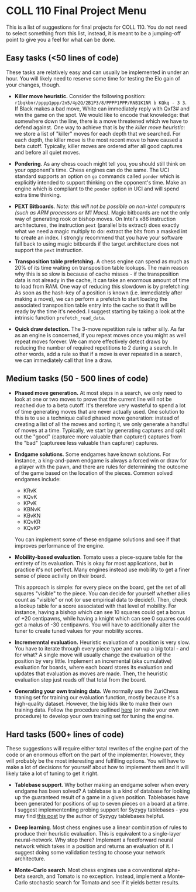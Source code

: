 # COLL 110 Final Project Menu

This is a list of suggestions for final projects for COLL 110.
You do not need to select something from this list, instead, it is meant to be a jumping-off point
to give you a feel for what can be done.

## Easy tasks (<50 lines of code)

These tasks are relatively easy and can usually be implemented in under an hour.
You will likely need to reserve some time for testing the Elo gain of your changes, though.

- **Killer move heuristic.**
  Consider the following position:
  `r1bqkbnr/pppp1ppp/2n5/4p2Q/2B1P3/8/PPPP1PPP/RNB1K1NR b KQkq - 3 3`.
  If Black makes a bad move, White can immediately reply with Qxf3# and win the game on the spot.
  We would like to encode that knowledge: that somewhere down the line, there is a move threatened
  which we have to defend against.
  One way to achieve that is by the _killer move heuristic_: we store a list of "killer" moves for
  each depth that we searched.
  For each depth, the killer move is the most recent move to have caused a beta cutoff.
  Typically, killer moves are ordered after all good captures and before all quiet moves.

- **Pondering**.
  As any chess coach might tell you, you should still think on your opponent's time.
  Chess engines can do the same.
  The UCI standard supports an option on `go` commands called `ponder` which is explicitly intended
  to support thinking on the opponent's time.
  Make an engine which is compliant to the `ponder` option in UCI and will spend extra time
  thinking.

- **PEXT Bitboards**.
  _Note: this will not be possible on non-Intel computers (such as ARM processors or M1 Macs)._
  Magic bitboards are not the only way of generating rook or bishop moves.
  On Intel's x86 instruction architectures, the instruction `pext` (parallel bits extract) does
  exactly what we need a magic multiply to do: extract the bits from a masked int to create an
  index.
  I strongly recommend that you have your software fall back to using magic bitboards if the
  target architecture does not support the `pext` instruction.

- **Transposition table prefetching.**
  A chess engine can spend as much as 20% of its time waiting on transposition table lookups.
  The main reason why this is so slow is because of cache misses - if the transposition data is not
  already in the cache, it can take an enormous amount of time to load from RAM.
  One way of reducing this slowdown is by prefetching:
  As soon as the hash-key of a position is known (i.e. immediately after making a move),
  we can perform a prefetch to start loading the associated transposition table entry into the cache
  so that it will be ready by the time it's needed.
  I suggest starting by taking a look at the intrinsic function `prefetch_read_data`.

- **Quick draw detection.**
  The 3-move repetition rule is rather silly.
  As far as an engine is concerned, if you repeat moves once you might as well repeat moves forever.
  We can more effectively detect draws by reducing the number of required repetitions to 2 during a
  search.
  In other words, add a rule so that if a move is ever repeated in a search, we can immediately call
  that line a draw.

## Medium tasks (50 - 500 lines of code)

- **Phased move generation.**
  At most steps in a search, we only need to look at one or two moves to prove that the current line
  will not be reached due to a beta cutoff.
  It's therefore very wasteful to spend a lot of time generating moves that are never actually used.
  One solution to this is to use a technique called phased move generation: instead of creating a
  list of all the moves and sorting it, we only generate a handful of moves at a time.
  Typically, we start by generating captures and split out the "good" (capturee more valuable than
  capturer) captures from the "bad" (captureee less valuable than capturer) captures.

- **Endgame solutions**.
  Some endgames have known solutions.
  For instance, a king-and-pawn endgame is always a forced win or draw for a player with the pawn,
  and there are rules for determining the outcome of the game based on the location of the pieces.
  Common solved endgames include:

  - KRvK
  - KQvK
  - KPvK
  - KBNvK
  - KBvKN
  - KQvKR
  - KQvKP

  You can implement some of these endgame solutions and see if that improves performance of the
  engine.

- **Mobility-based evaluation**.
  Tomato uses a piece-square table for the entirety of its evaluation.
  This is okay for most applications, but in practice it's not perfect.
  Many engines instead use mobility to get a finer sense of piece activity on their board.

  This approach is simple: for every piece on the board, get the set of all squares "visible" to the
  piece.
  You can decide for yourself whether allies count as "visible" or not (or use empirical data to
  decide!).
  Then, check a lookup table for a score associated with that level of mobility.
  For instance, having a bishop which can see 10 squares could get a bonus of +20 centipawns,
  while having a knight which can see 0 squares could get a malus of -30 centipawns.
  You will have to additionally alter the tuner to create tuned values for your mobility scores.

- **Incrememntal evaluation.**
  Heuristic evaluation of a position is very slow.
  You have to iterate through every piece type and run up a big total - and for what?
  A single move will usually change the evaluation of the position by very little.
  Implement an incremental (aka cumulative) evaluation for boards, where each board stores its
  evaluation and updates that evaluation as moves are made.
  Then, the heuristic evaluation step just reads off that total from the board.

- **Generating your own training data.**
  We normally use the ZuriChess traning set for training our evaluation function, mostly because
  it's a high-quality dataset.
  However, the big kids like to make their own training data.
  Follow the procedure outlined
  [here](https://bitbucket.org/zurichess/zurichess/wiki/Choosing%20positions%20for%20Texel%27s%20Tuning%20Method)
  (or make your own procedure) to develop your own training set for tuning the engine.

## Hard tasks (500+ lines of code)

These suggestions will require either total rewrites of the engine part of the code or an enormous
effort on the part of the implementer.
However, they will probably be the most interesting and fulfilling options.
You will have to make a lot of decisions for yourself about how to implement them and it will likely
take a lot of tuning to get it right.

- **Tablebase support**.
  Why bother making an endgame solver when every endgame has been solved?
  A tablebase is a kind of database for looking up the guaranteed result of a game in a given
  position.
  Tablebases have been generated for positions of up to seven pieces on a board at a time.
  I suggest implemententing probing support for Syzygy tablebases - you may find
  [this post](https://talkchess.com/forum3/viewtopic.php?p=936095#p936095) by the author of Syzygy
  tablebases helpful.

- **Deep learning**.
  Most chess engines use a linear combination of rules to produce their heuristic evaluation.
  This is equivalent to a single-layer neural-network.
  Why stop there?
  Implement a feedforward neural network which takes in a position and returns an evaluation of it.
  I suggest doing some validation testing to choose your network architecture.

- **Monte-Carlo search**.
  Most chess engines use a conventional alpha-beta search, and Tomato is no exception.
  Instead, implement a Monte-Carlo stochastic search for Tomato and see if it yields better results.
